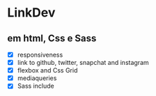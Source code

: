 # LinkDev
## em html, Css e Sass

- [x] responsiveness
- [x] link to github, twitter, snapchat and instagram
- [x] flexbox and Css Grid
- [x] mediaqueries
- [x] Sass include
